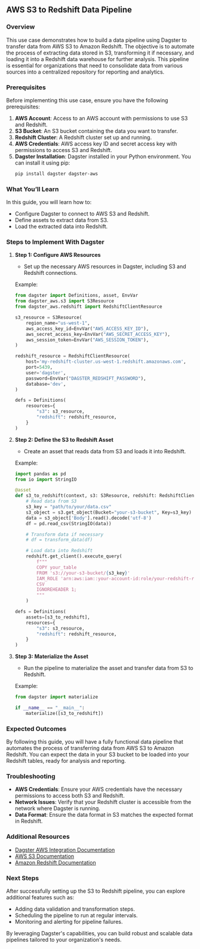 ## AWS S3 to Redshift Data Pipeline

### Overview

This use case demonstrates how to build a data pipeline using Dagster to transfer data from AWS S3 to Amazon Redshift. The objective is to automate the process of extracting data stored in S3, transforming it if necessary, and loading it into a Redshift data warehouse for further analysis. This pipeline is essential for organizations that need to consolidate data from various sources into a centralized repository for reporting and analytics.

### Prerequisites

Before implementing this use case, ensure you have the following prerequisites:

1. **AWS Account**: Access to an AWS account with permissions to use S3 and Redshift.
2. **S3 Bucket**: An S3 bucket containing the data you want to transfer.
3. **Redshift Cluster**: A Redshift cluster set up and running.
4. **AWS Credentials**: AWS access key ID and secret access key with permissions to access S3 and Redshift.
5. **Dagster Installation**: Dagster installed in your Python environment. You can install it using pip:
    ```bash
    pip install dagster dagster-aws
    ```

### What You’ll Learn

In this guide, you will learn how to:

- Configure Dagster to connect to AWS S3 and Redshift.
- Define assets to extract data from S3.
- Load the extracted data into Redshift.

### Steps to Implement With Dagster

1. **Step 1: Configure AWS Resources**
    - Set up the necessary AWS resources in Dagster, including S3 and Redshift connections.

    Example:
    ```python
    from dagster import Definitions, asset, EnvVar
    from dagster_aws.s3 import S3Resource
    from dagster_aws.redshift import RedshiftClientResource

    s3_resource = S3Resource(
        region_name="us-west-1",
        aws_access_key_id=EnvVar("AWS_ACCESS_KEY_ID"),
        aws_secret_access_key=EnvVar("AWS_SECRET_ACCESS_KEY"),
        aws_session_token=EnvVar("AWS_SESSION_TOKEN"),
    )

    redshift_resource = RedshiftClientResource(
        host='my-redshift-cluster.us-west-1.redshift.amazonaws.com',
        port=5439,
        user='dagster',
        password=EnvVar("DAGSTER_REDSHIFT_PASSWORD"),
        database='dev',
    )

    defs = Definitions(
        resources={
            "s3": s3_resource,
            "redshift": redshift_resource,
        }
    )
    ```

2. **Step 2: Define the S3 to Redshift Asset**
    - Create an asset that reads data from S3 and loads it into Redshift.

    Example:
    ```python
    import pandas as pd
    from io import StringIO

    @asset
    def s3_to_redshift(context, s3: S3Resource, redshift: RedshiftClientResource):
        # Read data from S3
        s3_key = "path/to/your/data.csv"
        s3_object = s3.get_object(Bucket="your-s3-bucket", Key=s3_key)
        data = s3_object['Body'].read().decode('utf-8')
        df = pd.read_csv(StringIO(data))

        # Transform data if necessary
        # df = transform_data(df)

        # Load data into Redshift
        redshift.get_client().execute_query(
            f"""
            COPY your_table
            FROM 's3://your-s3-bucket/{s3_key}'
            IAM_ROLE 'arn:aws:iam::your-account-id:role/your-redshift-role'
            CSV
            IGNOREHEADER 1;
            """
        )

    defs = Definitions(
        assets=[s3_to_redshift],
        resources={
            "s3": s3_resource,
            "redshift": redshift_resource,
        }
    )
    ```

3. **Step 3: Materialize the Asset**
    - Run the pipeline to materialize the asset and transfer data from S3 to Redshift.

    Example:
    ```python
    from dagster import materialize

    if __name__ == "__main__":
        materialize([s3_to_redshift])
    ```

### Expected Outcomes

By following this guide, you will have a fully functional data pipeline that automates the process of transferring data from AWS S3 to Amazon Redshift. You can expect the data in your S3 bucket to be loaded into your Redshift tables, ready for analysis and reporting.

### Troubleshooting

- **AWS Credentials**: Ensure your AWS credentials have the necessary permissions to access both S3 and Redshift.
- **Network Issues**: Verify that your Redshift cluster is accessible from the network where Dagster is running.
- **Data Format**: Ensure the data format in S3 matches the expected format in Redshift.

### Additional Resources

- [Dagster AWS Integration Documentation](https://dagster.io/integrations/dagster-aws)
- [AWS S3 Documentation](https://aws.amazon.com/s3/)
- [Amazon Redshift Documentation](https://aws.amazon.com/redshift/)

### Next Steps

After successfully setting up the S3 to Redshift pipeline, you can explore additional features such as:

- Adding data validation and transformation steps.
- Scheduling the pipeline to run at regular intervals.
- Monitoring and alerting for pipeline failures.

By leveraging Dagster's capabilities, you can build robust and scalable data pipelines tailored to your organization's needs.
